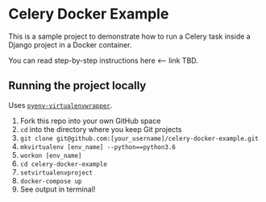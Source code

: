 # Celery Docker Example 

This is a sample project to demonstrate how to run a Celery task inside a Django project in a Docker container. 

You can read step-by-step instructions here <-- link TBD. 

## Running the project locally 

Uses [`pyenv-virtualenvwrapper`](https://github.com/pyenv/pyenv-virtualenvwrapper). 

1. Fork this repo into your own GitHub space
2. `cd` into the directory where you keep Git projects 
3. `git clone git@github.com:[your_username]/celery-docker-example.git`
4. `mkvirtualenv [env_name] --python==python3.6`
5. `workon [env_name]`
6. `cd celery-docker-example`
7. `setvirtualenvproject`
8. `docker-compose up` 
9. See output in terminal! 